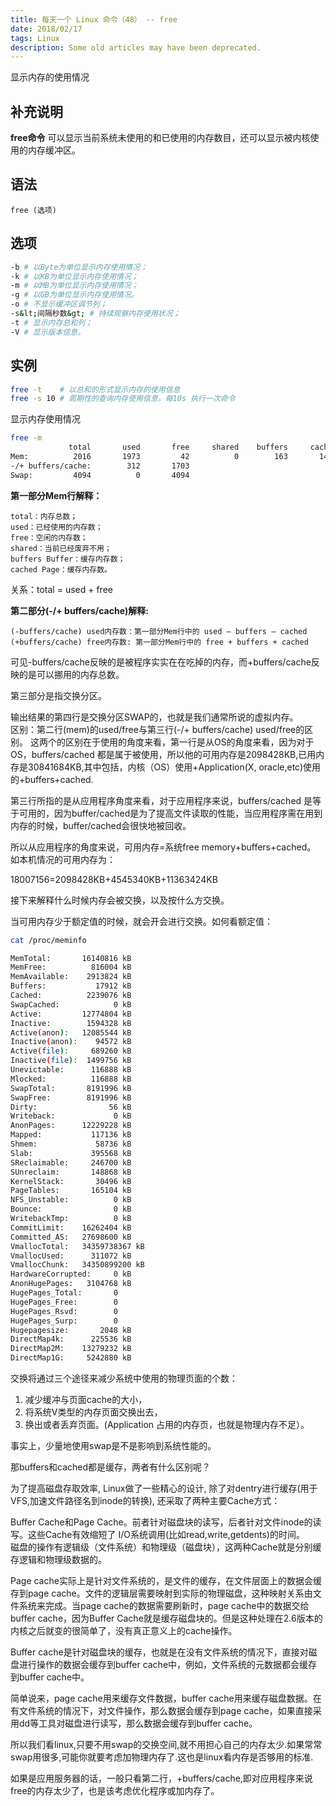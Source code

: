 ```yaml
---
title: 每天一个 Linux 命令（48） -- free
date: 2018/02/17
tags: Linux
description: Some old articles may have been deprecated.
---
```


显示内存的使用情况

## 补充说明

**free命令** 可以显示当前系统未使用的和已使用的内存数目，还可以显示被内核使用的内存缓冲区。

## 语法

``` plain
free (选项)
```
## 选项

``` bash
-b # 以Byte为单位显示内存使用情况；
-k # 以KB为单位显示内存使用情况；
-m # 以MB为单位显示内存使用情况；
-g # 以GB为单位显示内存使用情况。
-o # 不显示缓冲区调节列；
-s&lt;间隔秒数&gt; # 持续观察内存使用状况；
-t # 显示内存总和列；
-V # 显示版本信息。
```
## 实例

``` bash
free -t    # 以总和的形式显示内存的使用信息
free -s 10 # 周期性的查询内存使用信息，每10s 执行一次命令
```
显示内存使用情况

``` bash
free -m
             total       used       free     shared    buffers     cached
Mem:          2016       1973         42          0        163       1497
-/+ buffers/cache:        312       1703
Swap:         4094          0       4094
```
 **第一部分Mem行解释：**

``` plain
total：内存总数；
used：已经使用的内存数；
free：空闲的内存数；
shared：当前已经废弃不用；
buffers Buffer：缓存内存数；
cached Page：缓存内存数。
```
关系：total = used + free

 **第二部分(-/+ buffers/cache)解释:**

``` plain
(-buffers/cache) used内存数：第一部分Mem行中的 used – buffers – cached
(+buffers/cache) free内存数: 第一部分Mem行中的 free + buffers + cached
```
可见-buffers/cache反映的是被程序实实在在吃掉的内存，而+buffers/cache反映的是可以挪用的内存总数。

第三部分是指交换分区。

输出结果的第四行是交换分区SWAP的，也就是我们通常所说的虚拟内存。<br/>区别：第二行(mem)的used/free与第三行(-/+ buffers/cache) used/free的区别。 这两个的区别在于使用的角度来看，第一行是从OS的角度来看，因为对于OS，buffers/cached 都是属于被使用，所以他的可用内存是2098428KB,已用内存是30841684KB,其中包括，内核（OS）使用+Application(X, oracle,etc)使用的+buffers+cached.

第三行所指的是从应用程序角度来看，对于应用程序来说，buffers/cached 是等于可用的，因为buffer/cached是为了提高文件读取的性能，当应用程序需在用到内存的时候，buffer/cached会很快地被回收。

所以从应用程序的角度来说，可用内存=系统free memory+buffers+cached。<br/>如本机情况的可用内存为：

18007156=2098428KB+4545340KB+11363424KB

接下来解释什么时候内存会被交换，以及按什么方交换。

当可用内存少于额定值的时候，就会开会进行交换。如何看额定值：

``` bash
cat /proc/meminfo

MemTotal:       16140816 kB
MemFree:          816004 kB
MemAvailable:    2913824 kB
Buffers:           17912 kB
Cached:          2239076 kB
SwapCached:            0 kB
Active:         12774804 kB
Inactive:        1594328 kB
Active(anon):   12085544 kB
Inactive(anon):    94572 kB
Active(file):     689260 kB
Inactive(file):  1499756 kB
Unevictable:      116888 kB
Mlocked:          116888 kB
SwapTotal:       8191996 kB
SwapFree:        8191996 kB
Dirty:                56 kB
Writeback:             0 kB
AnonPages:      12229228 kB
Mapped:           117136 kB
Shmem:             58736 kB
Slab:             395568 kB
SReclaimable:     246700 kB
SUnreclaim:       148868 kB
KernelStack:       30496 kB
PageTables:       165104 kB
NFS_Unstable:          0 kB
Bounce:                0 kB
WritebackTmp:          0 kB
CommitLimit:    16262404 kB
Committed_AS:   27698600 kB
VmallocTotal:   34359738367 kB
VmallocUsed:      311072 kB
VmallocChunk:   34350899200 kB
HardwareCorrupted:     0 kB
AnonHugePages:   3104768 kB
HugePages_Total:       0
HugePages_Free:        0
HugePages_Rsvd:        0
HugePages_Surp:        0
Hugepagesize:       2048 kB
DirectMap4k:      225536 kB
DirectMap2M:    13279232 kB
DirectMap1G:     5242880 kB
```
交换将通过三个途径来减少系统中使用的物理页面的个数：　

1. 减少缓冲与页面cache的大小，
1. 将系统V类型的内存页面交换出去，　
1. 换出或者丢弃页面。(Application 占用的内存页，也就是物理内存不足）。

事实上，少量地使用swap是不是影响到系统性能的。

那buffers和cached都是缓存，两者有什么区别呢？

为了提高磁盘存取效率, Linux做了一些精心的设计, 除了对dentry进行缓存(用于VFS,加速文件路径名到inode的转换), 还采取了两种主要Cache方式：

Buffer Cache和Page Cache。前者针对磁盘块的读写，后者针对文件inode的读写。这些Cache有效缩短了 I/O系统调用(比如read,write,getdents)的时间。<br/>磁盘的操作有逻辑级（文件系统）和物理级（磁盘块），这两种Cache就是分别缓存逻辑和物理级数据的。

Page cache实际上是针对文件系统的，是文件的缓存，在文件层面上的数据会缓存到page cache。文件的逻辑层需要映射到实际的物理磁盘，这种映射关系由文件系统来完成。当page cache的数据需要刷新时，page cache中的数据交给buffer cache，因为Buffer Cache就是缓存磁盘块的。但是这种处理在2.6版本的内核之后就变的很简单了，没有真正意义上的cache操作。

Buffer cache是针对磁盘块的缓存，也就是在没有文件系统的情况下，直接对磁盘进行操作的数据会缓存到buffer cache中，例如，文件系统的元数据都会缓存到buffer cache中。

简单说来，page cache用来缓存文件数据，buffer cache用来缓存磁盘数据。在有文件系统的情况下，对文件操作，那么数据会缓存到page cache，如果直接采用dd等工具对磁盘进行读写，那么数据会缓存到buffer cache。

所以我们看linux,只要不用swap的交换空间,就不用担心自己的内存太少.如果常常swap用很多,可能你就要考虑加物理内存了.这也是linux看内存是否够用的标准.

如果是应用服务器的话，一般只看第二行，+buffers/cache,即对应用程序来说free的内存太少了，也是该考虑优化程序或加内存了。
